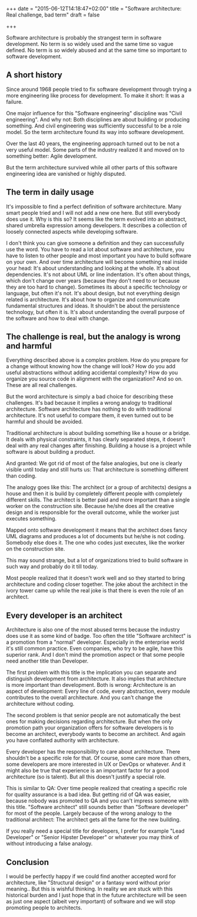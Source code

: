 +++
date = "2015-06-12T14:18:47+02:00"
title = "Software architecture: Real challenge, bad term"
draft = false

+++

Software architecture is probably the strangest term in software development. 
No term is so widely used and the same time so vague defined. 
No term is so widely abused and at the same time so important to software development.

## A short history

Since around 1968 people tried to fix software development through trying a more engineering like process for development. To make it short: It was a failure.

One major influence for this "Software engineering" discipline was "Civil engineering". And why not: Both disciplines are about building or producing something. And civil engineering was sufficiently successful to be a role model. So the term architecture found its way into software development.

Over the last 40 years, the engineering approach turned out to be not a very useful model. Some parts of the industry realized it and moved on to something better: Agile development.

But the term architecture survived while all other parts of this software engineering idea are vanished or highly disputed.

## The term in daily usage

It's impossible to find a perfect definition of software architecture. Many smart people tried and I will not add a new one here. But still everybody does use it. Why is this so? It seems like the term evolved into an abstract, shared umbrella expression among developers. It describes a collection of loosely connected aspects while developing software.

I don't think you can give someone a definition and they can successfully use the word. You have to read a lot about software and architecture, you have to listen to other people and most important you have to build software on your own. And over time architecture will become something real inside your head: It's about understanding and looking at the whole. It's about dependencies. It's not about UML or line indentation. It's often about things, which don't change over years (because they don't need to or because they are too hard to change). Sometimes its about a specific technology or language, but often it's not. It's about design, but not everything design related is architecture. It's about how to organize and communicate fundamental structures and ideas. It shouldn't be about the persistence technology, but often it is. It's about understanding the overall purpose of the software and how to deal with change.

## The challenge is real, but the analogy is wrong and harmful

Everything described above is a complex problem. How do you prepare for a change without knowing how the change will look? How do you add useful abstractions without adding accidental complexity? How do you organize you source code in alignment with the organization? And so on. These are all real challenges.

But the word architecture is simply a bad choice for describing these challenges. It's bad because it implies a wrong analogy to traditional architecture. Software architecture has nothing to do with traditional architecture. It's not useful to compare them, it even turned out to be harmful and should be avoided.

Traditional architecture is about building something like a house or a bridge. It deals with physical constraints, it has clearly separated steps, it doesn't deal with any real changes after finishing. Building a house is a project while software is about building a product.

And granted: We got rid of most of the false analogies, but one is clearly visible until today and still hurts us: That architecture is something different than coding.

The analogy goes like this: The architect (or a group of architects) designs a house and then it is build by completely different people with completely different skills. The architect is better paid and more important than a single worker on the construction site. Because he/she does all the creative design and is responsible for the overall outcome, while the worker just executes something.

Mapped onto software development it means that the architect does fancy UML diagrams and produces a lot of documents but he/she is not coding. Somebody else does it. The one who codes just executes, like the worker on the construction site.

This may sound strange, but a lot of organizations tried to build software in such way and probably do it till today.

Most people realized that it doesn't work well and so they started to bring architecture and coding closer together. The joke about the architect in the ivory tower came up while the real joke is that there is even the role of an architect.

## Every developer is an architect

Architecture is also one of the most abused terms because the industry does use it as some kind of badge. Too often the title "Software architect" is a promotion from a "normal" developer. 
Especially in the enterprise world it's still common practice. Even companies, who try to be agile, have this superior rank. And I don't mind the promotion aspect or that some people need another title than Developer.

The first problem with this title is the implication you can separate and distinguish development from architecture. It also implies that architecture is more important than development. 
Both is wrong: Architecture is an aspect of development: Every line of code, every abstraction, every module contributes to the overall architecture. And you can't change the architecture without coding.

The second problem is that senior people are not automatically the best ones for making decisions regarding architecture. But when the only promotion path your organization offers for software developers is to become an architect, everybody wants to become an architect. And again you have conflated authority with architecture.

Every developer has the responsibility to care about architecture. There shouldn't be a specific role for that. Of course, some care more than others, some developers are more interested in UX or DevOps or whatever. And it might also be true that experience is an important factor for a good architecture (so is talent). But all this doesn't justify a special role.

This is similar to QA: Over time people realized that creating a specific role for quality assurance is a bad idea. 
But getting rid of QA was easier, because nobody was promoted to QA and you can't impress someone with this title. "Software architect" still sounds better than "Software developer" for most of the people. Largely because of the wrong analogy to the traditional architect: The architect gets all the fame for the new building.

If you really need a special title for developers, I prefer for example "Lead Developer" or "Senior Hipster Developer" or whatever you may think of without introducing a false analogy.

## Conclusion

I would be perfectly happy if we could find another accepted word for architecture, like "Structural design" or a fantasy word without prior meaning.. But this is wishful thinking. In reality we are stuck with this historical burden and I just hope that in the future architecture will be seen as just one aspect (albeit very important) of software and we will stop promoting people to architects.




